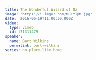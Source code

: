 ```yaml
---
title: The Wonderful Wizard of Oz
image: 'https://i.imgur.com/MuLYIpM.jpg'
date: '2016-06-19T11:00:00.000Z'
video:
  type: vimeo
  id: 171311479
speaker:
  name: Bart Wilkins
  permalink: bart-wilkins
series: no-place-like-home
---
```


